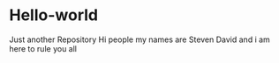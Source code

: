 # Hello-world
Just another Repository
Hi people 
my names are Steven David and i am here to rule you all
